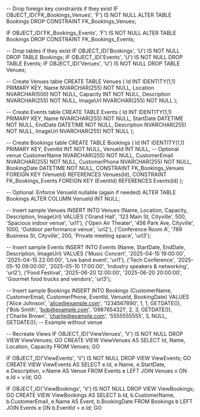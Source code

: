 -- Drop foreign key constraints if they exist
IF OBJECT_ID('FK_Bookings_Venues', 'F') IS NOT NULL
    ALTER TABLE Bookings DROP CONSTRAINT FK_Bookings_Venues;

IF OBJECT_ID('FK_Bookings_Events', 'F') IS NOT NULL
    ALTER TABLE Bookings DROP CONSTRAINT FK_Bookings_Events;

-- Drop tables if they exist
IF OBJECT_ID('Bookings', 'U') IS NOT NULL DROP TABLE Bookings;
IF OBJECT_ID('Events', 'U') IS NOT NULL DROP TABLE Events;
IF OBJECT_ID('Venues', 'U') IS NOT NULL DROP TABLE Venues;

-- Create Venues table
CREATE TABLE Venues (
    Id INT IDENTITY(1,1) PRIMARY KEY,
    Name NVARCHAR(255) NOT NULL,
    Location NVARCHAR(500) NOT NULL,
    Capacity INT NOT NULL,
    Description NVARCHAR(255) NOT NULL,
    ImageUrl NVARCHAR(255) NOT NULL
);

-- Create Events table
CREATE TABLE Events (
    Id INT IDENTITY(1,1) PRIMARY KEY,
    Name NVARCHAR(255) NOT NULL,
    StartDate DATETIME NOT NULL,
    EndDate DATETIME NOT NULL,
    Description NVARCHAR(255) NOT NULL,
    ImageUrl NVARCHAR(255) NOT NULL
);

-- Create Bookings table
CREATE TABLE Bookings (
    Id INT IDENTITY(1,1) PRIMARY KEY,
    EventId INT NOT NULL,
    VenueId INT NULL,  -- Optional venue
    CustomerName NVARCHAR(255) NOT NULL,
    CustomerEmail NVARCHAR(255) NOT NULL,
    CustomerPhone NVARCHAR(255) NOT NULL,
    BookingDate DATETIME NOT NULL,
    CONSTRAINT FK_Bookings_Venues FOREIGN KEY (VenueId) REFERENCES Venues(Id),
    CONSTRAINT FK_Bookings_Events FOREIGN KEY (EventId) REFERENCES Events(Id)
);

-- Optional: Enforce VenueId nullable (again if needed)
ALTER TABLE Bookings
ALTER COLUMN VenueId INT NULL;

-- Insert sample Venues
INSERT INTO Venues (Name, Location, Capacity, Description, ImageUrl) VALUES 
('Grand Hall', '123 Main St, Cityville', 500, 'Spacious indoor venue', 'url1'),
('Open Air Theater', '456 Park Ave, Cityville', 1000, 'Outdoor performance venue', 'url2'),
('Conference Room A', '789 Business St, Cityville', 200, 'Private meeting space', 'url3');

-- Insert sample Events
INSERT INTO Events (Name, StartDate, EndDate, Description, ImageUrl) VALUES 
('Music Concert', '2025-04-15 19:00:00', '2025-04-15 22:00:00', 'Live band event', 'url1'),
('Tech Conference', '2025-05-10 09:00:00', '2025-05-10 17:00:00', 'Industry speakers & networking', 'url2'),
('Food Festival', '2025-06-20 12:00:00', '2025-06-20 20:00:00', 'Gourmet food trucks and vendors', 'url3');

-- Insert sample Bookings
INSERT INTO Bookings (CustomerName, CustomerEmail, CustomerPhone, EventId, VenueId, BookingDate) VALUES 
('Alice Johnson', 'alice@example.com', '1234567890', 1, 1, GETDATE()),
('Bob Smith', 'bob@example.com', '0987654321', 2, 3, GETDATE()),
('Charlie Brown', 'charlie@example.com', '5555555555', 3, NULL, GETDATE()); -- Example without venue

-- Recreate Views
IF OBJECT_ID('ViewVenues', 'V') IS NOT NULL DROP VIEW ViewVenues;
GO
CREATE VIEW ViewVenues AS
SELECT Id, Name, Location, Capacity FROM Venues;
GO

IF OBJECT_ID('ViewEvents', 'V') IS NOT NULL DROP VIEW ViewEvents;
GO
CREATE VIEW ViewEvents AS
SELECT e.Id, e.Name, e.StartDate, e.Description, v.Name AS Venue
FROM Events e
LEFT JOIN Venues v ON e.Id = v.Id;
GO

IF OBJECT_ID('ViewBookings', 'V') IS NOT NULL DROP VIEW ViewBookings;
GO
CREATE VIEW ViewBookings AS
SELECT b.Id, b.CustomerName, b.CustomerEmail, e.Name AS Event, b.BookingDate
FROM Bookings b
LEFT JOIN Events e ON b.EventId = e.Id;
GO
